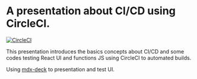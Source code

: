# A presentation about CI/CD using CircleCI.
[![CircleCI](https://circleci.com/gh/murillo94/circleci-test.svg?style=svg)](https://circleci.com/gh/murillo94/circleci-test)

This presentation introduces the basics concepts about CI/CD and some codes testing React UI and functions JS using CircleCI to automated builds.

Using [mdx-deck](https://github.com/jxnblk/mdx-deck) to presentation and test UI.
